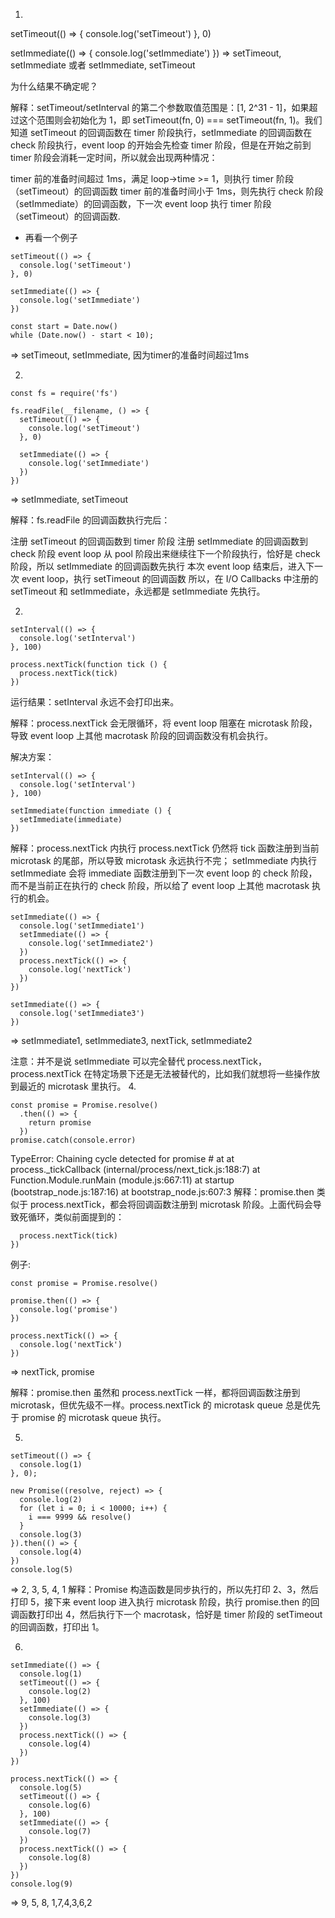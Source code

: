 1. 
setTimeout(() => {
  console.log('setTimeout')
}, 0)

setImmediate(() => {
  console.log('setImmediate')
})
=> setTimeout, setImmediate
或者 setImmediate, setTimeout

为什么结果不确定呢？

解释：setTimeout/setInterval 的第二个参数取值范围是：[1, 2^31 - 1]，如果超过这个范围则会初始化为 1，即 setTimeout(fn, 0) === setTimeout(fn, 1)。我们知道 setTimeout 的回调函数在 timer 阶段执行，setImmediate 的回调函数在 check 阶段执行，event loop 的开始会先检查 timer 阶段，但是在开始之前到 timer 阶段会消耗一定时间，所以就会出现两种情况：

timer 前的准备时间超过 1ms，满足 loop->time >= 1，则执行 timer 阶段（setTimeout）的回调函数
timer 前的准备时间小于 1ms，则先执行 check 阶段（setImmediate）的回调函数，下一次 event loop 执行 timer 阶段（setTimeout）的回调函数.
- 再看一个例子
```
setTimeout(() => {
  console.log('setTimeout')
}, 0)

setImmediate(() => {
  console.log('setImmediate')
})

const start = Date.now()
while (Date.now() - start < 10);
```
=> setTimeout, setImmediate, 因为timer的准备时间超过1ms

2. 
```
const fs = require('fs')

fs.readFile(__filename, () => {
  setTimeout(() => {
    console.log('setTimeout')
  }, 0)

  setImmediate(() => {
    console.log('setImmediate')
  })
})
```
=> setImmediate, setTimeout

解释：fs.readFile 的回调函数执行完后：

注册 setTimeout 的回调函数到 timer 阶段
注册 setImmediate 的回调函数到 check 阶段
event loop 从 pool 阶段出来继续往下一个阶段执行，恰好是 check 阶段，所以 setImmediate 的回调函数先执行
本次 event loop 结束后，进入下一次 event loop，执行 setTimeout 的回调函数
所以，在 I/O Callbacks 中注册的 setTimeout 和 setImmediate，永远都是 setImmediate 先执行。


2. 
```
setInterval(() => {
  console.log('setInterval')
}, 100)

process.nextTick(function tick () {
  process.nextTick(tick)
})
```
运行结果：setInterval 永远不会打印出来。

解释：process.nextTick 会无限循环，将 event loop 阻塞在 microtask 阶段，导致 event loop 上其他 macrotask 阶段的回调函数没有机会执行。

解决方案：
```
setInterval(() => {
  console.log('setInterval')
}, 100)

setImmediate(function immediate () {
  setImmediate(immediate)
})
```

解释：process.nextTick 内执行 process.nextTick 仍然将 tick 函数注册到当前 microtask 的尾部，所以导致 microtask 永远执行不完； setImmediate 内执行 setImmediate 会将 immediate 函数注册到下一次 event loop 的 check 阶段，而不是当前正在执行的 check 阶段，所以给了 event loop 上其他 macrotask 执行的机会。


```
setImmediate(() => {
  console.log('setImmediate1')
  setImmediate(() => {
    console.log('setImmediate2')
  })
  process.nextTick(() => {
    console.log('nextTick')
  })
})

setImmediate(() => {
  console.log('setImmediate3')
})
```
=> setImmediate1, setImmediate3, nextTick, setImmediate2

注意：并不是说 setImmediate 可以完全替代 process.nextTick，process.nextTick 在特定场景下还是无法被替代的，比如我们就想将一些操作放到最近的 microtask 里执行。
4. 
```
const promise = Promise.resolve()
  .then(() => {
    return promise
  })
promise.catch(console.error)
```

TypeError: Chaining cycle detected for promise #<Promise>
    at <anonymous>
    at process._tickCallback (internal/process/next_tick.js:188:7)
    at Function.Module.runMain (module.js:667:11)
    at startup (bootstrap_node.js:187:16)
    at bootstrap_node.js:607:3
解释：promise.then 类似于 process.nextTick，都会将回调函数注册到 microtask 阶段。上面代码会导致死循环，类似前面提到的：

```process.nextTick(function tick () {
  process.nextTick(tick)
})
```

例子:
```
const promise = Promise.resolve()

promise.then(() => {
  console.log('promise')
})

process.nextTick(() => {
  console.log('nextTick')
})
```
=> nextTick, promise

解释：promise.then 虽然和 process.nextTick 一样，都将回调函数注册到 microtask，但优先级不一样。process.nextTick 的 microtask queue 总是优先于 promise 的 microtask queue 执行。

5. 
```
setTimeout(() => {
  console.log(1)
}, 0);

new Promise((resolve, reject) => {
  console.log(2)
  for (let i = 0; i < 10000; i++) {
    i === 9999 && resolve()
  }
  console.log(3)
}).then(() => {
  console.log(4)
})
console.log(5)
```
=> 2, 3, 5, 4, 1
解释：Promise 构造函数是同步执行的，所以先打印 2、3，然后打印 5，接下来 event loop 进入执行 microtask 阶段，执行 promise.then 的回调函数打印出 4，然后执行下一个 macrotask，恰好是 timer 阶段的 setTimeout 的回调函数，打印出 1。

6. 
```
setImmediate(() => {
  console.log(1)
  setTimeout(() => {
    console.log(2)
  }, 100)
  setImmediate(() => {
    console.log(3)
  })
  process.nextTick(() => {
    console.log(4)
  })
})

process.nextTick(() => {
  console.log(5)
  setTimeout(() => {
    console.log(6)
  }, 100)
  setImmediate(() => {
    console.log(7)
  })
  process.nextTick(() => {
    console.log(8)
  })
})
console.log(9)
```

=> 9, 5, 8, 1,7,4,3,6,2
